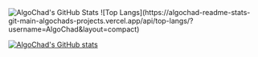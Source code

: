 <img src="https://github-readme-streak-stats.herokuapp.com/?user=AlgoChad&theme=default&hide_border=true" alt="AlgoChad's GitHub Stats" />
![Top Langs](https://algochad-readme-stats-git-main-algochads-projects.vercel.app/api/top-langs/?username=AlgoChad&layout=compact)


[![AlgoChad's GitHub stats](https://algochad-readme-stats-git-main-algochads-projects.vercel.app/api?username=AlgoChad&show_icons=true&theme=radical)](https://github.com/AlgoChad/github-readme-stats)

